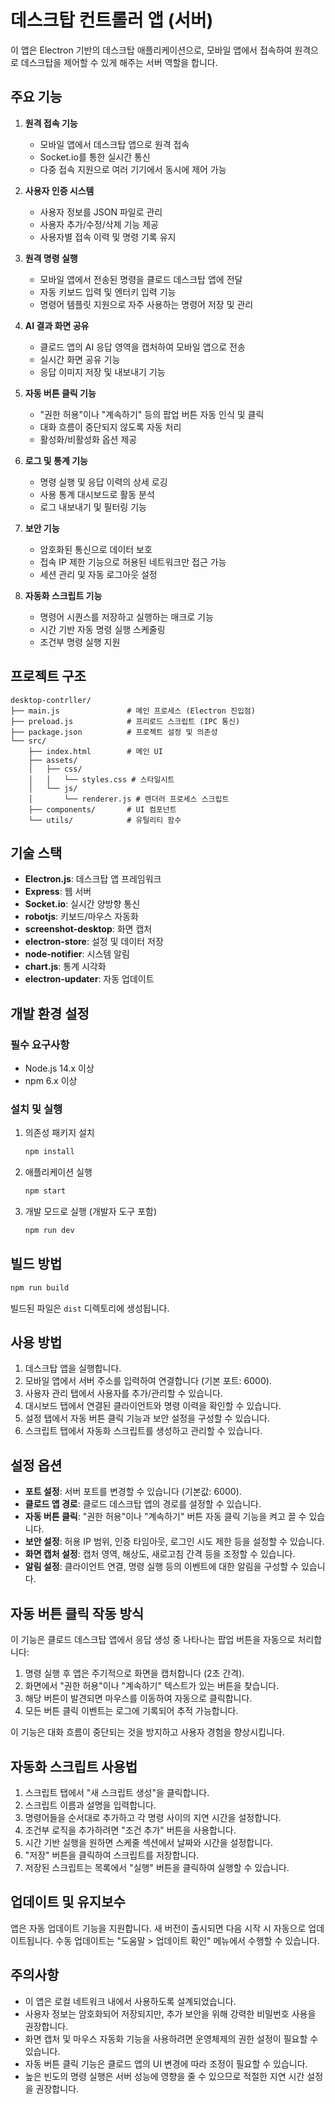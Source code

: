 # 데스크탑 컨트롤러 앱 (서버)

이 앱은 Electron 기반의 데스크탑 애플리케이션으로, 모바일 앱에서 접속하여 원격으로 데스크탑을 제어할 수 있게 해주는 서버 역할을 합니다.

## 주요 기능

1. **원격 접속 기능**
   - 모바일 앱에서 데스크탑 앱으로 원격 접속
   - Socket.io를 통한 실시간 통신
   - 다중 접속 지원으로 여러 기기에서 동시에 제어 가능

2. **사용자 인증 시스템**
   - 사용자 정보를 JSON 파일로 관리
   - 사용자 추가/수정/삭제 기능 제공
   - 사용자별 접속 이력 및 명령 기록 유지

3. **원격 명령 실행**
   - 모바일 앱에서 전송된 명령을 클로드 데스크탑 앱에 전달
   - 자동 키보드 입력 및 엔터키 입력 기능
   - 명령어 템플릿 지원으로 자주 사용하는 명령어 저장 및 관리

4. **AI 결과 화면 공유**
   - 클로드 앱의 AI 응답 영역을 캡처하여 모바일 앱으로 전송
   - 실시간 화면 공유 기능
   - 응답 이미지 저장 및 내보내기 기능

5. **자동 버튼 클릭 기능**
   - "권한 허용"이나 "계속하기" 등의 팝업 버튼 자동 인식 및 클릭
   - 대화 흐름이 중단되지 않도록 자동 처리
   - 활성화/비활성화 옵션 제공

6. **로그 및 통계 기능**
   - 명령 실행 및 응답 이력의 상세 로깅
   - 사용 통계 대시보드로 활동 분석
   - 로그 내보내기 및 필터링 기능

7. **보안 기능**
   - 암호화된 통신으로 데이터 보호
   - 접속 IP 제한 기능으로 허용된 네트워크만 접근 가능
   - 세션 관리 및 자동 로그아웃 설정

8. **자동화 스크립트 기능**
   - 명령어 시퀀스를 저장하고 실행하는 매크로 기능
   - 시간 기반 자동 명령 실행 스케줄링
   - 조건부 명령 실행 지원

## 프로젝트 구조

```
desktop-contrller/
├── main.js               # 메인 프로세스 (Electron 진입점)
├── preload.js            # 프리로드 스크립트 (IPC 통신)
├── package.json          # 프로젝트 설정 및 의존성
└── src/
    ├── index.html        # 메인 UI
    ├── assets/
    │   ├── css/
    │   │   └── styles.css # 스타일시트
    │   └── js/
    │       └── renderer.js # 렌더러 프로세스 스크립트
    ├── components/       # UI 컴포넌트
    └── utils/            # 유틸리티 함수
```

## 기술 스택

- **Electron.js**: 데스크탑 앱 프레임워크
- **Express**: 웹 서버
- **Socket.io**: 실시간 양방향 통신
- **robotjs**: 키보드/마우스 자동화
- **screenshot-desktop**: 화면 캡처
- **electron-store**: 설정 및 데이터 저장
- **node-notifier**: 시스템 알림
- **chart.js**: 통계 시각화
- **electron-updater**: 자동 업데이트

## 개발 환경 설정

### 필수 요구사항

- Node.js 14.x 이상
- npm 6.x 이상

### 설치 및 실행

1. 의존성 패키지 설치
   ```bash
   npm install
   ```

2. 애플리케이션 실행
   ```bash
   npm start
   ```

3. 개발 모드로 실행 (개발자 도구 포함)
   ```bash
   npm run dev
   ```

## 빌드 방법

```bash
npm run build
```

빌드된 파일은 `dist` 디렉토리에 생성됩니다.

## 사용 방법

1. 데스크탑 앱을 실행합니다.
2. 모바일 앱에서 서버 주소를 입력하여 연결합니다 (기본 포트: 6000).
3. 사용자 관리 탭에서 사용자를 추가/관리할 수 있습니다.
4. 대시보드 탭에서 연결된 클라이언트와 명령 이력을 확인할 수 있습니다.
5. 설정 탭에서 자동 버튼 클릭 기능과 보안 설정을 구성할 수 있습니다.
6. 스크립트 탭에서 자동화 스크립트를 생성하고 관리할 수 있습니다.

## 설정 옵션

- **포트 설정**: 서버 포트를 변경할 수 있습니다 (기본값: 6000).
- **클로드 앱 경로**: 클로드 데스크탑 앱의 경로를 설정할 수 있습니다.
- **자동 버튼 클릭**: "권한 허용"이나 "계속하기" 버튼 자동 클릭 기능을 켜고 끌 수 있습니다.
- **보안 설정**: 허용 IP 범위, 인증 타임아웃, 로그인 시도 제한 등을 설정할 수 있습니다.
- **화면 캡처 설정**: 캡처 영역, 해상도, 새로고침 간격 등을 조정할 수 있습니다.
- **알림 설정**: 클라이언트 연결, 명령 실행 등의 이벤트에 대한 알림을 구성할 수 있습니다.

## 자동 버튼 클릭 작동 방식

이 기능은 클로드 데스크탑 앱에서 응답 생성 중 나타나는 팝업 버튼을 자동으로 처리합니다:

1. 명령 실행 후 앱은 주기적으로 화면을 캡처합니다 (2초 간격).
2. 화면에서 "권한 허용"이나 "계속하기" 텍스트가 있는 버튼을 찾습니다.
3. 해당 버튼이 발견되면 마우스를 이동하여 자동으로 클릭합니다.
4. 모든 버튼 클릭 이벤트는 로그에 기록되어 추적 가능합니다.

이 기능은 대화 흐름이 중단되는 것을 방지하고 사용자 경험을 향상시킵니다.

## 자동화 스크립트 사용법

1. 스크립트 탭에서 "새 스크립트 생성"을 클릭합니다.
2. 스크립트 이름과 설명을 입력합니다.
3. 명령어들을 순서대로 추가하고 각 명령 사이의 지연 시간을 설정합니다.
4. 조건부 로직을 추가하려면 "조건 추가" 버튼을 사용합니다.
5. 시간 기반 실행을 원하면 스케줄 섹션에서 날짜와 시간을 설정합니다.
6. "저장" 버튼을 클릭하여 스크립트를 저장합니다.
7. 저장된 스크립트는 목록에서 "실행" 버튼을 클릭하여 실행할 수 있습니다.

## 업데이트 및 유지보수

앱은 자동 업데이트 기능을 지원합니다. 새 버전이 출시되면 다음 시작 시 자동으로 업데이트됩니다. 수동 업데이트는 "도움말 > 업데이트 확인" 메뉴에서 수행할 수 있습니다.

## 주의사항

- 이 앱은 로컬 네트워크 내에서 사용하도록 설계되었습니다.
- 사용자 정보는 암호화되어 저장되지만, 추가 보안을 위해 강력한 비밀번호 사용을 권장합니다.
- 화면 캡처 및 마우스 자동화 기능을 사용하려면 운영체제의 권한 설정이 필요할 수 있습니다.
- 자동 버튼 클릭 기능은 클로드 앱의 UI 변경에 따라 조정이 필요할 수 있습니다.
- 높은 빈도의 명령 실행은 서버 성능에 영향을 줄 수 있으므로 적절한 지연 시간 설정을 권장합니다.
